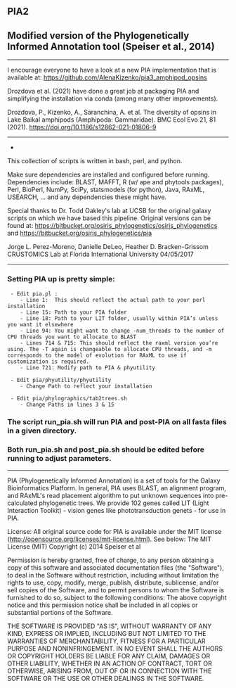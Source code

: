 ## PIA2
## Modified version of the Phylogenetically Informed Annotation tool (Speiser et al., 2014)





_____________________________________

 I encourage everyone to have a look at a new PIA implementation that is available at: https://github.com/AlenaKizenko/pia3_amphipod_opsins

 Drozdova et al. (2021) have done a great job at packaging PIA and simplifying the installation via conda (among many other improvements). 

 Drozdova, P., Kizenko, A., Saranchina, A. et al. The diversity of opsins in Lake Baikal amphipods (Amphipoda: Gammaridae). BMC Ecol Evo 21, 81 (2021). https://doi.org/10.1186/s12862-021-01806-9

_____________________________________








*

 This collection of scripts is written in bash, perl, and python.

 Make sure dependencies are installed and configured before running.
 Dependencies include: BLAST, MAFFT, R (w/ ape and phytools packages), Perl, BioPerl, NumPy, SciPy, statsmodels (for python), Java, RAxML, USEARCH, … and any dependencies these might have.
 
 Special thanks to Dr. Todd Oakley's lab at UCSB for the original galaxy scripts on 
 which we have based this pipeline. Original versions can be found at:
 https://bitbucket.org/osiris_phylogenetics/osiris_phylogenetics
 and
 https://bitbucket.org/osiris_phylogenetics/pia

 Jorge L. Perez-Moreno, Danielle DeLeo, Heather D. Bracken-Grissom
 CRUSTOMICS Lab at Florida International University 04/05/2017
 
------------------------------------------------------------------------------------------

### Setting PIA up is pretty simple:

	 - Edit pia.pl :
		- Line 1:  This should reflect the actual path to your perl installation
		- Line 15: Path to your PIA folder
		- Line 18: Path to your LIT folder, usually within PIA’s unless you want it elsewhere
		- Line 94: You might want to change -num_threads to the number of CPU threads you want to allocate to BLAST
		- Lines 714 & 715: This should reflect the raxml version you’re using. The -T again is changeable to allocate CPU threads, and -m corresponds to the model of evolution for RAxML to use if customization is required. 
		- Line 721: Modify path to PIA & phyutility

	 - Edit pia/phyutility/phyutility
		- Change Path to reflect your installation

	 - Edit pia/phylographics/tab2trees.sh
		- Change Paths in lines 3 & 15


### The script run_pia.sh will run PIA and post-PIA on all fasta files in a given directory. 
### Both run_pia.sh and post_pia.sh should be edited before running to adjust parameters.



------------------------------------------------------------------------------------------

PIA (Phylogenetically Informed Annotation) is a set of tools for the Galaxy Bioinformatics Platform. In general, PIA uses BLAST, an alignment program, and RAxML's read placement algorithm to put unknown sequences into pre-calculated phylogenetic trees.
We provide 102 genes called LIT (Light Interaction Toolkit) - vision genes like phototransduction genets - for use in PIA.

License:
All original source code for PIA is available under the MIT license (http://opensource.org/licenses/mit-license.html). See below:
The MIT License (MIT)
Copyright (c) 2014 Speiser et al

Permission is hereby granted, free of charge, to any person obtaining a copy of this software and associated documentation files (the "Software"), to deal in the Software without restriction, including without limitation the rights to use, copy, modify, merge, publish, distribute, sublicense, and/or sell copies of the Software, and to permit persons to whom the Software is furnished to do so, subject to the following conditions: The above copyright notice and this permission notice shall be included in all copies or substantial portions of the Software.

THE SOFTWARE IS PROVIDED "AS IS", WITHOUT WARRANTY OF ANY KIND, EXPRESS OR IMPLIED, INCLUDING BUT NOT LIMITED TO THE WARRANTIES OF MERCHANTABILITY, FITNESS FOR A PARTICULAR PURPOSE AND NONINFRINGEMENT. IN NO EVENT SHALL THE AUTHORS OR COPYRIGHT HOLDERS BE LIABLE FOR ANY CLAIM, DAMAGES OR OTHER LIABILITY, WHETHER IN AN ACTION OF CONTRACT, TORT OR OTHERWISE, ARISING
FROM, OUT OF OR IN CONNECTION WITH THE SOFTWARE OR THE USE OR OTHER DEALINGS IN THE SOFTWARE.

